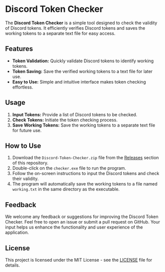 <h1>Discord Token Checker</h1>
<p>The <strong>Discord Token Checker</strong> is a simple tool designed to check the validity of Discord tokens. It efficiently verifies Discord tokens and saves the working tokens to a separate text file for easy access.</p>

<h2>Features</h2>
<ul>
  <li><strong>Token Validation:</strong> Quickly validate Discord tokens to identify working tokens.</li>
  <li><strong>Token Saving:</strong> Save the verified working tokens to a text file for later use.</li>
  <li><strong>Easy to Use:</strong> Simple and intuitive interface makes token checking effortless.</li>
</ul>

<h2>Usage</h2>
<ol>
  <li><strong>Input Tokens:</strong> Provide a list of Discord tokens to be checked.</li>
  <li><strong>Check Tokens:</strong> Initiate the token checking process.</li>
  <li><strong>Save Working Tokens:</strong> Save the working tokens to a separate text file for future use.</li>
</ol>

<h2>How to Use</h2>
<ol>
  <li>Download the <code>Discord-Token-Checker.zip</code> file from the <a href="https://github.com/ardaltunel/discord-token-checker/releases">Releases</a> section of this repository.</li>
  <li>Double-click on the <code>checker.exe</code> file to run the program.</li>
  <li>Follow the on-screen instructions to input the Discord tokens and check their validity.</li>
  <li>The program will automatically save the working tokens to a file named <code>working.txt</code> in the same directory as the executable.</li>
</ol>

<h2>Feedback</h2>
<p>We welcome any feedback or suggestions for improving the Discord Token Checker. Feel free to open an issue or submit a pull request on GitHub. Your input helps us enhance the functionality and user experience of the application.</p>

<h2>License</h2>
<p>This project is licensed under the MIT License - see the <a href="LICENSE">LICENSE</a> file for details.</p>
